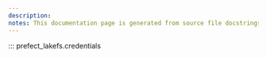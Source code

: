 ```yaml
---
description: 
notes: This documentation page is generated from source file docstrings.
---
```


::: prefect_lakefs.credentials
